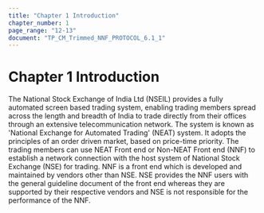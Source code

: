 ```yaml
---
title: "Chapter 1 Introduction"
chapter_number: 1
page_range: "12-13"
document: "TP_CM_Trimmed_NNF_PROTOCOL_6.1_1"
---
```


# Chapter 1 Introduction


The National  Stock  Exchange  of  India  Ltd  (NSEIL)  provides  a  fully  automated  screen  based trading system, enabling trading members spread across the length and breadth of India to trade directly  from  their  offices  through  an  extensive  telecommunication  network.  The  system  is known as 'National Exchange for Automated Trading' (NEAT) system. It adopts the principles of an order driven market, based on price-time priority. The trading members can use NEAT Front end or Non-NEAT Front end (NNF) to establish a network connection with the host system of National Stock Exchange (NSE) for trading. NNF is a front end which is developed and maintained by vendors other than NSE. NSE provides the NNF users with the general guideline document of the front end whereas they are supported by their respective vendors and NSE is not responsible for the performance of the NNF.